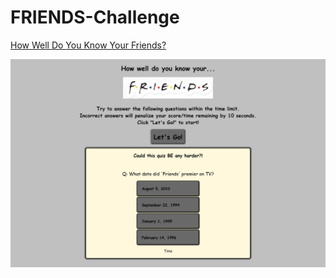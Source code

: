 # FRIENDS-Challenge

[How Well Do You Know Your Friends?](https://jennyking0805.github.io/FRIENDS-Challenge)

![](/assets/images/challenge-quiz-mockup.png)
